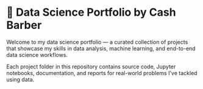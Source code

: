 # 🧠 Data Science Portfolio by Cash Barber

Welcome to my data science portfolio — a curated collection of projects that showcase my skills in data analysis, machine learning, and end-to-end data science workflows.

Each project folder in this repository contains source code, Jupyter notebooks, documentation, and reports for real-world problems I've tackled using data.
